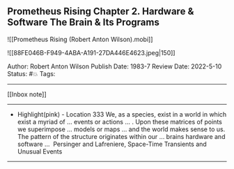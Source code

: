 ## Prometheus Rising Chapter 2. Hardware & Software The Brain & Its Programs 

![[Prometheus Rising (Robert Anton Wilson).mobi]]

![[88FE046B-F949-4ABA-A191-27DA446E4623.jpeg|150]]

Author: Robert Anton Wilson
Publish Date: 1983-7
Review Date: 2022-5-10
Status: #💥
Tags: 

___

[[Inbox note]]

___

- Highlight(pink) - Location 333
We, as a species, exist in a world in which exist a myriad of ... events or actions ... . Upon these matrices of points we superimpose ... models or maps ... and the world makes sense to us. The pattern of the structure originates within our ... brains hardware and software ...  Persinger and Lafreniere, Space-Time Transients and Unusual Events 

___